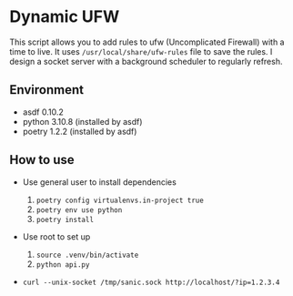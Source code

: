 # Dynamic UFW

This script allows you to add rules to ufw (Uncomplicated Firewall) with a time to live. It uses `/usr/local/share/ufw-rules` file to save the rules. I design a socket server with a background scheduler to regularly refresh.

## Environment

* asdf 0.10.2
* python 3.10.8 (installed by asdf)
* poetry 1.2.2 (installed by asdf)

## How to use

* Use general user to install dependencies
  1. `poetry config virtualenvs.in-project true`
  2. `poetry env use python`
  3. `poetry install`

* Use root to set up
  1. `source .venv/bin/activate`
  2. `python api.py`

* `curl --unix-socket /tmp/sanic.sock http://localhost/?ip=1.2.3.4`

